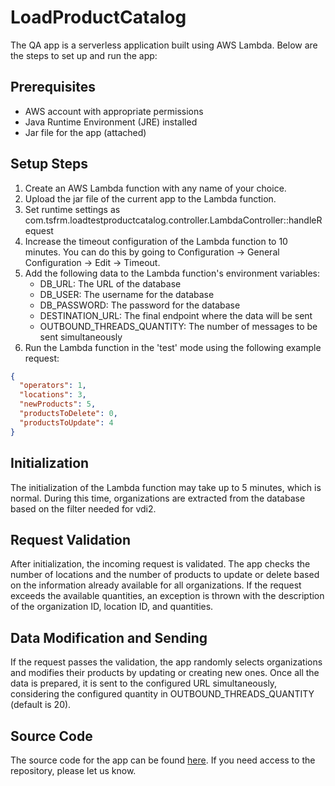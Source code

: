 # LoadProductCatalog

The QA app is a serverless application built using AWS Lambda. Below are the steps to set up and run the app:

## Prerequisites

- AWS account with appropriate permissions
- Java Runtime Environment (JRE) installed
- Jar file for the app (attached)

## Setup Steps

1. Create an AWS Lambda function with any name of your choice.
2. Upload the jar file of the current app to the Lambda function.
3. Set runtime settings as com.tsfrm.loadtestproductcatalog.controller.LambdaController::handleRequest
4. Increase the timeout configuration of the Lambda function to 10 minutes. You can do this by going to Configuration ->
   General Configuration -> Edit -> Timeout.
5. Add the following data to the Lambda function's environment variables:
    - DB_URL: The URL of the database
    - DB_USER: The username for the database
    - DB_PASSWORD: The password for the database
    - DESTINATION_URL: The final endpoint where the data will be sent
    - OUTBOUND_THREADS_QUANTITY: The number of messages to be sent simultaneously
6. Run the Lambda function in the 'test' mode using the following example request:

```json
{
  "operators": 1,
  "locations": 3,
  "newProducts": 5,
  "productsToDelete": 0,
  "productsToUpdate": 4
}
```

## Initialization

The initialization of the Lambda function may take up to 5 minutes, which is normal. During this time, organizations are
extracted from the database based on the filter needed for vdi2.

## Request Validation

After initialization, the incoming request is validated. The app checks the number of locations and the number of
products to update or delete based on the information already available for all organizations. If the request exceeds
the available quantities, an exception is thrown with the description of the organization ID, location ID, and
quantities.

## Data Modification and Sending

If the request passes the validation, the app randomly selects organizations and modifies their products by updating or
creating new ones. Once all the data is prepared, it is sent to the configured URL simultaneously, considering the
configured quantity in OUTBOUND_THREADS_QUANTITY (default is 20).

## Source Code

The source code for the app can be found [here](https://github.com/DmitryPrus/LoadProductCatalog). If you need access to
the repository, please let us know.
